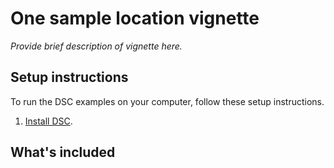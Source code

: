 # One sample location vignette

*Provide brief description of vignette here.*

## Setup instructions

To run the DSC examples on your computer, follow these setup instructions.

1. [Install DSC](https://stephenslab.github.io/dsc-wiki/installation.html).

## What's included

